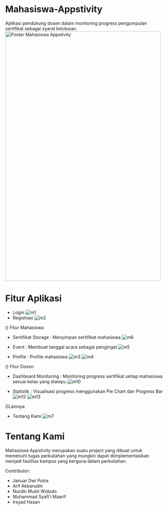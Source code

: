 # Mahasiswa-Appstivity
Aplikasi pendukung dosen dalam monitoring progress pengumpulan sertifikat sebagai syarat kelulusan.
<img width="494" height="794" alt="Poster Mahasiswa Appstivity" src="https://github.com/user-attachments/assets/b4447627-2676-4f1f-8894-898d56352f93" />


# Fitur Aplikasi
- Login
  ![m1](https://github.com/user-attachments/assets/66038fe1-4f2a-4efc-bcab-603a052004cf)
- Registrasi
  ![m2](https://github.com/user-attachments/assets/d7177513-f0f2-4b30-ad00-d240ca6313e3)

() Fitur Mahasiswa
- Sertifikat Storage	: Menyimpan sertifikat mahasiswa
  ![m6](https://github.com/user-attachments/assets/ebefbe91-1896-4fd0-b1b0-67a0fc9bf1a1)

- Event			: Membuat tanggal acara sebagai pengingat
  ![m5](https://github.com/user-attachments/assets/3e26bdda-53bb-4b95-b5c1-2116e50837c3)

- Profile		: Profile mahasiswa
  ![m3](https://github.com/user-attachments/assets/89bf9813-4d1e-480f-aad5-851d02880f11)
  ![m4](https://github.com/user-attachments/assets/c78dcfe8-7e61-4084-a268-a2aae121c773)


() Fitur Dosen
- Dashboard Monitoring	: Monitoring progress sertifikat setiap mahasiswa sesuai kelas yang diampu
  ![m10](https://github.com/user-attachments/assets/de1ef77d-dca7-4c9d-90e4-3c983958cb58)

- Statistik		: Visualisasi progress menggunakan Pie Chart dan Progress Bar
  ![m12](https://github.com/user-attachments/assets/a297714f-bce9-42e0-a489-bdc856723d6b)
  ![m13](https://github.com/user-attachments/assets/0e2ebd00-a7b2-4deb-b83b-3f687277a568)

()Lainnya
- Tentang Kami
![m7](https://github.com/user-attachments/assets/236b8a12-8088-4290-9104-05cbd8c57c12)

  

# Tentang Kami
Mahasiswa Appstivity merupakan suatu project yang dibuat untuk memenuhi tugas perkuliahan yang mungkin dapat diimplementasikan menjadi fasilitas kampus yang berguna dalam perkuliahan.

Contributor:
- Januar Dwi Putra
- Arif Akbarudin
- Nurdin Mukti Widodo
- Muhammad Syafi'i Maarif
- Irsyad Hasan
